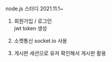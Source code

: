 node.js 스터디
2021.11.1~

1. 회원가입 / 로그인  
jwt token 생성

2. 소켓통신
socket.io 사용

3. 게시판
세션으로 유저 확인해서 게시판 활용
